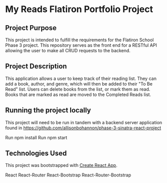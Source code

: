 # My Reads Flatiron Portfolio Project

## Project Purpose
This project is intended to fulfill the requirements for the Flatiron School Phase 3 project. This repository serves as the front end for a RESTful API allowing the user to make all CRUD requests to the backend. 

## Project Description
This application allows a user to keep track of their reading list. They can add a book, author, and genre, which will then be added to their "To Be Read" list. Users can delete books from the list, or mark them as read. Books that are marked as read are moved to the Completed Reads list. 


## Running the project locally
This project will need to be run in tandem with a backend server application found in https://github.com/allisonbohannon/phase-3-sinatra-react-project

Run npm install
Run npm start

## Technologies Used
This project was bootstrapped with [Create React App](https://github.com/facebook/create-react-app).

React
React-Router
React-Bootstrap
React-Router-Bootstrap

##


